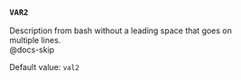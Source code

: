 ### `VAR2`

Description from bash without a leading space that goes on<br />multiple lines.<br />@docs-skip

Default value: `val2`


